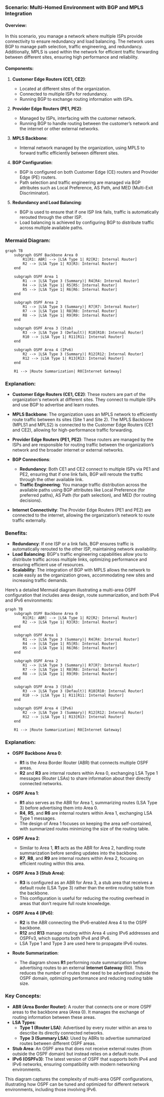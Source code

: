 
### Scenario: Multi-Homed Environment with BGP and MPLS Integration

#### Overview:
In this scenario, you manage a network where multiple ISPs provide connectivity to ensure redundancy and load balancing. The network uses BGP to manage path selection, traffic engineering, and redundancy. Additionally, MPLS is used within the network for efficient traffic forwarding between different sites, ensuring high performance and reliability.

#### Components:
1. **Customer Edge Routers (CE1, CE2)**:
   - Located at different sites of the organization.
   - Connected to multiple ISPs for redundancy.
   - Running BGP to exchange routing information with ISPs.

2. **Provider Edge Routers (PE1, PE2)**:
   - Managed by ISPs, interfacing with the customer network.
   - Running BGP to handle routing between the customer’s network and the internet or other external networks.

3. **MPLS Backbone**:
   - Internal network managed by the organization, using MPLS to forward traffic efficiently between different sites.

4. **BGP Configuration**:
   - BGP is configured on both Customer Edge (CE) routers and Provider Edge (PE) routers.
   - Path selection and traffic engineering are managed via BGP attributes such as Local Preference, AS Path, and MED (Multi-Exit Discriminator).

5. **Redundancy and Load Balancing**:
   - BGP is used to ensure that if one ISP link fails, traffic is automatically rerouted through the other ISP.
   - Load balancing is achieved by configuring BGP to distribute traffic across multiple available paths.

### Mermaid Diagram:

```mermaid
graph TB
    subgraph OSPF Backbone Area 0
        R1[R1: ABR] --> |LSA Type 1| R2[R2: Internal Router]
        R2 --> |LSA Type 1| R3[R3: Internal Router]
    end
    
    subgraph OSPF Area 1
        R1 --> |LSA Type 3 (Summary)| R4[R4: Internal Router]
        R4 --> |LSA Type 1| R5[R5: Internal Router]
        R5 --> |LSA Type 1| R6[R6: Internal Router]
    end
    
    subgraph OSPF Area 2
        R1 --> |LSA Type 3 (Summary)| R7[R7: Internal Router]
        R7 --> |LSA Type 1| R8[R8: Internal Router]
        R8 --> |LSA Type 1| R9[R9: Internal Router]
    end
    
    subgraph OSPF Area 3 (Stub)
        R3 --> |LSA Type 3 (Default)| R10[R10: Internal Router]
        R10 --> |LSA Type 1| R11[R11: Internal Router]
    end
    
    subgraph OSPF Area 4 (IPv6)
        R2 --> |LSA Type 3 (Summary)| R12[R12: Internal Router]
        R12 --> |LSA Type 1| R13[R13: Internal Router]
    end
    
    R1 --> |Route Summarization| R0[Internet Gateway]

```

### Explanation:
- **Customer Edge Routers (CE1, CE2)**: These routers are part of the organization's network at different sites. They connect to multiple ISPs and use BGP to advertise and learn routes.
  
- **MPLS Backbone**: The organization uses an MPLS network to efficiently route traffic between its sites (Site 1 and Site 2). The MPLS Backbone (MPLS1 and MPLS2) is connected to the Customer Edge Routers (CE1 and CE2), allowing for high-performance traffic forwarding.

- **Provider Edge Routers (PE1, PE2)**: These routers are managed by the ISPs and are responsible for routing traffic between the organization’s network and the broader internet or external networks.

- **BGP Connections**:
  - **Redundancy**: Both CE1 and CE2 connect to multiple ISPs via PE1 and PE2, ensuring that if one link fails, BGP will reroute the traffic through the other available link.
  - **Traffic Engineering**: You manage traffic distribution across the available paths using BGP attributes like Local Preference (for preferred paths), AS Path (for path selection), and MED (for routing decisions).

- **Internet Connectivity**: The Provider Edge Routers (PE1 and PE2) are connected to the internet, allowing the organization’s network to route traffic externally.

### Benefits:
- **Redundancy**: If one ISP or a link fails, BGP ensures traffic is automatically rerouted to the other ISP, maintaining network availability.
- **Load Balancing**: BGP's traffic engineering capabilities allow you to distribute traffic across multiple links, optimizing performance and ensuring efficient use of resources.
- **Scalability**: The integration of BGP with MPLS allows the network to scale easily as the organization grows, accommodating new sites and increasing traffic demands.

Here’s a detailed Mermaid diagram illustrating a multi-area OSPF configuration that includes area design, route summarization, and both IPv4 and IPv6 environments: 

```mermaid
graph TB
    subgraph OSPF Backbone Area 0
        R1[R1: ABR] --> |LSA Type 1| R2[R2: Internal Router]
        R2 --> |LSA Type 1| R3[R3: Internal Router]
    end
    
    subgraph OSPF Area 1
        R1 --> |LSA Type 3 (Summary)| R4[R4: Internal Router]
        R4 --> |LSA Type 1| R5[R5: Internal Router]
        R5 --> |LSA Type 1| R6[R6: Internal Router]
    end
    
    subgraph OSPF Area 2
        R1 --> |LSA Type 3 (Summary)| R7[R7: Internal Router]
        R7 --> |LSA Type 1| R8[R8: Internal Router]
        R8 --> |LSA Type 1| R9[R9: Internal Router]
    end
    
    subgraph OSPF Area 3 (Stub)
        R3 --> |LSA Type 3 (Default)| R10[R10: Internal Router]
        R10 --> |LSA Type 1| R11[R11: Internal Router]
    end
    
    subgraph OSPF Area 4 (IPv6)
        R2 --> |LSA Type 3 (Summary)| R12[R12: Internal Router]
        R12 --> |LSA Type 1| R13[R13: Internal Router]
    end
    
    R1 --> |Route Summarization| R0[Internet Gateway]
```

### Explanation:
- **OSPF Backbone Area 0**: 
  - **R1** is the Area Border Router (ABR) that connects multiple OSPF areas.
  - **R2** and **R3** are internal routers within Area 0, exchanging LSA Type 1 messages (Router LSAs) to share information about their directly connected networks.

- **OSPF Area 1**:
  - **R1** also serves as the ABR for Area 1, summarizing routes (LSA Type 3) before advertising them into Area 0.
  - **R4**, **R5**, and **R6** are internal routers within Area 1, exchanging LSA Type 1 messages.
  - The design of Area 1 focuses on keeping the area self-contained, with summarized routes minimizing the size of the routing table.

- **OSPF Area 2**:
  - Similar to Area 1, **R1** acts as the ABR for Area 2, handling route summarization before sending updates into the backbone.
  - **R7**, **R8**, and **R9** are internal routers within Area 2, focusing on efficient routing within this area.

- **OSPF Area 3 (Stub Area)**:
  - **R3** is configured as an ABR for Area 3, a stub area that receives a default route (LSA Type 3) rather than the entire routing table from the backbone.
  - This configuration is useful for reducing the routing overhead in areas that don’t require full route knowledge.

- **OSPF Area 4 (IPv6)**:
  - **R2** is the ABR connecting the IPv6-enabled Area 4 to the OSPF backbone.
  - **R12** and **R13** manage routing within Area 4 using IPv6 addresses and OSPFv3, which supports both IPv4 and IPv6.
  - LSA Type 1 and Type 3 are used here to propagate IPv6 routes.

- **Route Summarization**:
  - The diagram shows **R1** performing route summarization before advertising routes to an external **Internet Gateway** (R0). This reduces the number of routes that need to be advertised outside the OSPF domain, optimizing performance and reducing routing table size.

### Key Concepts:
- **ABR (Area Border Router)**: A router that connects one or more OSPF areas to the backbone area (Area 0). It manages the exchange of routing information between these areas.
- **LSA Types**:
  - **Type 1 (Router LSA)**: Advertised by every router within an area to describe its directly connected networks.
  - **Type 3 (Summary LSA)**: Used by ABRs to advertise summarized routes between different OSPF areas.
- **Stub Area**: An OSPF area that does not receive external routes (from outside the OSPF domain) but instead relies on a default route.
- **IPv6 (OSPFv3)**: The latest version of OSPF that supports both IPv4 and IPv6 networks, ensuring compatibility with modern networking environments.

This diagram captures the complexity of multi-area OSPF configurations, illustrating how OSPF can be tuned and optimized for different network environments, including those involving IPv6.
